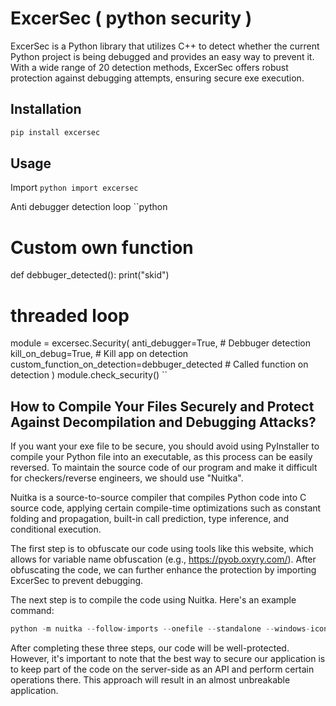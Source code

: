 # ExcerSec ( python security )

ExcerSec is a Python library that utilizes C++ to detect whether the current Python project is being debugged and provides an easy way to prevent it. With a wide range of 20 detection methods, ExcerSec offers robust protection against debugging attempts, ensuring secure exe execution.


## Installation

```python
pip install excersec
```


## Usage

Import 
``python
import excersec``

Anti debugger detection loop
``python
# Custom own function
def debbuger_detected():
    print("skid")

# threaded loop
module = excersec.Security(
    anti_debugger=True, # Debbuger detection
    kill_on_debug=True, # Kill app on detection
    custom_function_on_detection=debbuger_detected # Called function on detection
    )
module.check_security()
``





## How to Compile Your Files Securely and Protect Against Decompilation and Debugging Attacks?

If you want your exe file to be secure, you should avoid using PyInstaller to compile your Python file into an executable, as this process can be easily reversed. To maintain the source code of our program and make it difficult for checkers/reverse engineers, we should use "Nuitka".

Nuitka is a source-to-source compiler that compiles Python code into C source code, applying certain compile-time optimizations such as constant folding and propagation, built-in call prediction, type inference, and conditional execution.

The first step is to obfuscate our code using tools like this website, which allows for variable name obfuscation (e.g., https://pyob.oxyry.com/). After obfuscating the code, we can further enhance the protection by importing ExcerSec to prevent debugging.

The next step is to compile the code using Nuitka. Here's an example command:

```python
python -m nuitka --follow-imports --onefile --standalone --windows-icon-from-ico=icon.ico main.py
```

After completing these three steps, our code will be well-protected. However, it's important to note that the best way to secure our application is to keep part of the code on the server-side as an API and perform certain operations there. This approach will result in an almost unbreakable application.

